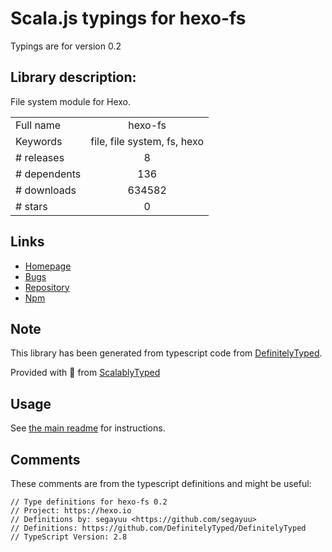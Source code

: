 
# Scala.js typings for hexo-fs

Typings are for version 0.2

## Library description:
File system module for Hexo.

|                    |                 |
| ------------------ | :-------------: |
| Full name          | hexo-fs |
| Keywords           | file, file system, fs, hexo |
| # releases         | 8 |
| # dependents       | 136 |
| # downloads        | 634582 |
| # stars            | 0 |

## Links
- [Homepage](https://hexo.io/)
- [Bugs](https://github.com/hexojs/hexo-fs/issues)
- [Repository](https://github.com/hexojs/hexo-fs)
- [Npm](https://www.npmjs.com/package/hexo-fs)
    


## Note
This library has been generated from typescript code from [DefinitelyTyped](https://definitelytyped.org).

Provided with :purple_heart: from [ScalablyTyped](https://github.com/oyvindberg/ScalablyTyped)

## Usage
See [the main readme](../../readme.md) for instructions.

## Comments

These comments are from the typescript definitions and might be useful:
```
// Type definitions for hexo-fs 0.2
// Project: https://hexo.io
// Definitions by: segayuu <https://github.com/segayuu>
// Definitions: https://github.com/DefinitelyTyped/DefinitelyTyped
// TypeScript Version: 2.8

```

